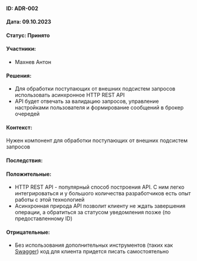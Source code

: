 #### ID: ADR-002

#### Дата: 09.10.2023

#### Статус: Принято

#### Участники:
* Махнев Антон

#### Решения:
* Для обработки поступающих от внешних подсистем запросов использовать асинхронное HTTP REST API
* API будет отвечать за валидацию запросов, управление настройками пользователя и формирование сообщений в брокер очередей

#### Контекст:
Нужен компонент для обработки поступающих от внешних подсистем запросов

#### Последствия:

#### Положительные:
* HTTP REST API - популярный способ построения API. С ним легко интегрироваться и у большого количества разработчиков есть опыт работы с этой технологией
* Асинхронная природа API позволит клиенту не ждать завершения операции, а обратиться за статусом уведомления позже (по предоставленному ID)

#### Отрицательные:
* Без использования дополнительных инструментов (таких как [Swagger](https://swagger.io/)) код для клиента придется писать самостоятельно